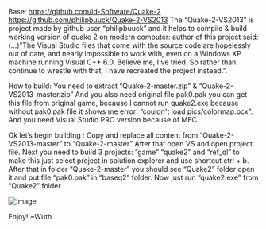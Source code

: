 Base:
https://github.com/id-Software/Quake-2
https://github.com/philipbuuck/Quake-2-VS2013
The “Quake-2-VS2013” is project made by github user “philipbuuck” and it helps to compile & build working version of quake 2 on modern computer: author of this project said:
(…)”The Visual Studio files that come with the source code are hopelessly out of date, and nearly impossible to work with, even on a Windows XP machine running Visual C++ 6.0. Believe me, I've tried. So rather than continue to wrestle with that, I have recreated the project instead.”. 

How to build:
You need to extract “Quake-2-master.zip” & “Quake-2-VS2013-master.zip”
And you also need original file pak0.pak you can get this file from original game, because I cannot run quake2.exe because without pak0.pak file it shows me error: “couldn't load pics/colormap.pcx”.
And you need Visual Studio PRO version because of MFC.

Ok let’s begin building :
Copy and replace all content from “Quake-2-VS2013-master” to “Quake-2-master”
After that open VS and open project file.
Next you need to build 3 projects: ”game” “quake2” and “ref_ql” to make this just select project in solution explorer and use shortcut ctrl + b.
After that in folder “Quake-2-master” you should see “Quake2” folder open it and put file “pak0.pak” in “baseq2” folder.
Now just run “quake2.exe” from “Quake2” folder




![image](https://user-images.githubusercontent.com/47615557/191714832-c6f37fbc-3988-420f-b7c0-173de607ab1b.png)

Enjoy!
~Wuth

